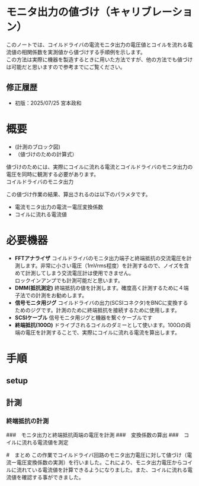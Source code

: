 # モニタ出力の値づけ（キャリブレーション）
このノートでは、コイルドライバの電流モニタ出力の電圧値とコイルを流れる電流値の相関係数を実測値から値づけする手順例を示します。  
この方法は実際に機器を製造するときに用いた方法ですが、他の方法でも値づけは可能だと思いますので参考までにご覧ください。</br>

## 修正履歴
- 初版：2025/07/25  宮本政和

# 概要
- (計測のブロック図)
- （値づけのための計算式）

値づけのためには、実際にコイルに流れる電流とコイルドライバのモニタ出力の電圧を同時に観測する必要があります。  
コイルドライバのモニタ出力

この値づけ作業の結果、算出されるのは以下のパラメタです。
- 電流モニタ出力の電流ー電圧変換係数
- コイルに流れる電流値

# 必要機器
- **FFTアナライザ**
  コイルドライバのモニタ出力端子と終端抵抗の交流電圧を計測します。非常に小さい電圧（1mVrms程度）を計測するので、ノイズを含めて計測してしまう交流電圧計は使用できません。  
  ロックインアンプでも計測可能だと思います。
- **DMM(抵抗測定)**
  終端抵抗の値を計測します。確度高く計測するために４端子法での計測をお勧めします。
- **信号モニタ用ジグ**
  コイルドライバの出力(SCSIコネクタ)をBNCに変換するためのジグです。計測のために終端抵抗を接続するために使用します。</br>
- **SCSIケーブル**
  信号モニタ用ジグと機器を繋ぐケーブルです</br>
- **終端抵抗(100Ω)**
    ドライブされるコイルのダミーとして使います。100Ωの両端の電圧を計測することで、実際にコイルに流れる電流を算出します。</br>


# 手順

## setup

## 計測
### 終端抵抗の計測
###　モニタ出力と終端抵抗両端の電圧を計測
###　変換係数の算出
###　コイルに流れる電流値を測定

#　まとめ
この作業でコイルドライバ回路のモニタ出力電圧に対して値づけ（電流ー電圧変換係数の実測）を行いました。これにより、モニタ出力電圧からコイルに流れている電流値を計算できるようになりました。また、コイルに流れる電流値を確認する事ができました。